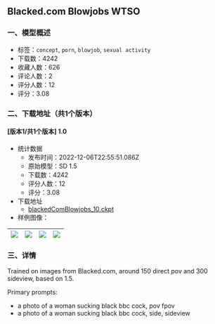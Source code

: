 ## Blacked.com Blowjobs WTSO
### 一、模型概述

- 标签：`concept`, `porn`, `blowjob`, `sexual activity`
- 下载数：4242
- 收藏人数：626
- 评论人数：2
- 评分人数：12
- 评分：3.08

### 二、下载地址（共1个版本）

#### [版本1/共1个版本] 1.0

- 统计数据
  - 发布时间：2022-12-06T22:55:51.086Z
  - 原始模型：SD 1.5
  - 下载数：4242
  - 评分人数：12
  - 评分：3.08
- 下载地址
  - [blackedComBlowjobs_10.ckpt](https://civitai.com/api/download/models/1262)
- 样例图像：

| <img src="https://image.civitai.com/xG1nkqKTMzGDvpLrqFT7WA/e8e99c4c-5e64-4dd2-b65b-abfde0ac0800/width=450/10423.jpeg" /> | <img src="https://image.civitai.com/xG1nkqKTMzGDvpLrqFT7WA/e42feeb1-b393-47f9-1c39-45602e1d0900/width=450/10428.jpeg" /> | <img src="https://image.civitai.com/xG1nkqKTMzGDvpLrqFT7WA/dd1c0721-a01c-44a0-ecfd-a85518ec4e00/width=450/10427.jpeg" /> | <img src="https://image.civitai.com/xG1nkqKTMzGDvpLrqFT7WA/c0eb8b45-00e4-4dd2-87d5-2c771e6c6f00/width=450/10426.jpeg" /> |
| ---- | ---- | ---- | ---- |


### 三、详情
<p>Trained on images from Blacked.com, around 150 direct pov and 300 sideview, based on 1.5.</p><p>Primary prompts:</p><ul><li>a photo of a woman sucking black bbc cock, pov fpov</li><li>a photo of a woman sucking black bbc cock, side, sideview</li></ul>